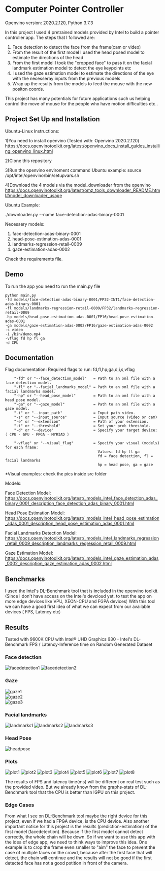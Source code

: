 # Computer Pointer Controller
Openvino version: 2020.2.120, Python 3.7.3

In this project I used 4 pretrained models provided by Intel to build a pointer controller app.
The steps that I followed are: 

1. Face detection to detect the face from the frame(cam or video)
2. From the result of the first model I used the head posed model to estimate the directions of the head
3. From the first model I took the "cropped face" to pass it on the facial landmark estimation model to detect the eye keypoints etc
4. I used the gaze estimation model to estimate the directions of the eye with the necesseray inputs from the previous models
5. Wrap up the results from the models to feed the mouse with the new positon coords.

This project has many potentials for future applications such us helping control the move of mouse for the people who have motion difficulties etc..

## Project Set Up and Installation
Ubuntu-Linux Instructions:

1)You need to install openvino (Tested with: Openvino 2020.2.120)
https://docs.openvinotoolkit.org/latest/openvino_docs_install_guides_installing_openvino_linux.html

2)Clone this repository

3)Run the openvino enviroment command
Ubuntu example: source /opt/intel/openvino/bin/setupvars.sh

4)Download the 4 models via the model_downloader from the openvino
https://docs.openvinotoolkit.org/latest/omz_tools_downloader_README.html#model_downloader_usage

Ubuntu Example: 

./downloader.py --name face-detection-adas-binary-0001

Necessery models:
1. face-detection-adas-binary-0001
2. head-pose-estimation-adas-0001
3. landmarks-regression-retail-0009
4. gaze-estimation-adas-0002

Check the requirements file.

## Demo
To run the app you need to run the main.py file

```
python main.py 
-fd models/face-detection-adas-binary-0001/FP32-INT1/face-detection-adas-binary-0001 
-fl models/landmarks-regression-retail-0009/FP32/landmarks-regression-retail-0009 
-hp models/head-pose-estimation-adas-0001/FP16/head-pose-estimation-adas-0001 
-ga models/gaze-estimation-adas-0002/FP16/gaze-estimation-adas-0002 
-s video 
-i /bin/demo.mp4 
-vflag fd hp fl ga 
-d CPU 
```


## Documentation
Flag documentation:
Required flags to run: fd,fl,hp,ga,d,i,s,vflag

```
    "-fd" or "--face_detection_model"   = Path to an xml file with a face detection model.
    "-fl" or "--facial_landmarks_model" = Path to an xml file with a facial landmarks model.
    "-hp" or "--head_pose_model"        = Path to an xml file with a head pose model.
    "-ga" or "--gaze_model"             = Path to an xml file with a gaze model.
    "-i" or "--input_path"              = Input path video.
    "-s" or "--input_source"            = Input source (video or cam)
    "-e" or "--extension"               = Path of your extension.
    "-t" or "--threshold"               = Set your prob threshold.
    "-d" or "--device"                  = Specify your target device: ( CPU - GPU - FPGA - MYRIAD )
                            
    "-vflag" or "--visual_flag"         = Specify your visual (models) for each frame:
                                          Values: fd hp fl ga
                                          fd = face detection, fl = facial landmarks
                                          hp = head pose, ga = gaze
```
*Visual examples: check the pics inside src folder 

Models:

Face Detection Model: https://docs.openvinotoolkit.org/latest/_models_intel_face_detection_adas_binary_0001_description_face_detection_adas_binary_0001.html

Head Pose Estimation Model: https://docs.openvinotoolkit.org/latest/_models_intel_head_pose_estimation_adas_0001_description_head_pose_estimation_adas_0001.html

Facial Landmarks Detection Model: https://docs.openvinotoolkit.org/latest/_models_intel_landmarks_regression_retail_0009_description_landmarks_regression_retail_0009.html

Gaze Estimation Model: https://docs.openvinotoolkit.org/latest/_models_intel_gaze_estimation_adas_0002_description_gaze_estimation_adas_0002.html





## Benchmarks
I used the Intel's DL-Benchmark tool that is included in the openvino toolkit.
(Since I don't have access on the Intel's devcloud yet, to test the app on more edge devices like VPU, XEON-CPU and FGPA devices)
With this tool we can have a good first idea of what we can expect from our available devices ( FPS, Latency etc)


## Results
Tested with 9600K CPU with Intel® UHD Graphics 630 - Intel's DL-Benchmark
FPS / Latency-Inference time on Random Generated Dataset

### Face detection
![facedetection1](https://github.com/geochri/Intel_Edge_AI-Computer_Pointer_controller/blob/master/pics/facedetection-fp32.png)
![facedetection2](https://github.com/geochri/Intel_Edge_AI-Computer_Pointer_controller/blob/master/pics/facedetection2-fp32-.png)

### Gaze
![gaze1](https://github.com/geochri/Intel_Edge_AI-Computer_Pointer_controller/blob/master/pics/gaze-FP16.png)          
![gaze2](https://github.com/geochri/Intel_Edge_AI-Computer_Pointer_controller/blob/master/pics/gaze-FP32.png)           
![gaze3](https://github.com/geochri/Intel_Edge_AI-Computer_Pointer_controller/blob/master/pics/gaze-FP16-INT8.png)      

### Facial landmarks
![landmarks1](https://github.com/geochri/Intel_Edge_AI-Computer_Pointer_controller/blob/master/pics/landmarks-fp32.png)
![landmarks2](https://github.com/geochri/Intel_Edge_AI-Computer_Pointer_controller/blob/master/pics/landmarks-fp16.png)
![landmarks3](https://github.com/geochri/Intel_Edge_AI-Computer_Pointer_controller/blob/master/pics/landmarks-FP16-INT8.png)

### Head Pose
![headpose](https://github.com/geochri/Intel_Edge_AI-Computer_Pointer_controller/blob/master/pics/headpose-FP16.png)

### Plots
![plot1](https://github.com/geochri/Intel_Edge_AI-Computer_Pointer_controller/blob/master/pics/gaze-fps.jpg)
![plot2](https://github.com/geochri/Intel_Edge_AI-Computer_Pointer_controller/blob/master/pics/gaze-inference.jpg)
![plot3](https://github.com/geochri/Intel_Edge_AI-Computer_Pointer_controller/blob/master/pics/landmarks-fps.jpg)
![plot4](https://github.com/geochri/Intel_Edge_AI-Computer_Pointer_controller/blob/master/pics/landmarks-inference.jpg)
![plot5](https://github.com/geochri/Intel_Edge_AI-Computer_Pointer_controller/blob/master/pics/head-fps.jpg)
![plot6](https://github.com/geochri/Intel_Edge_AI-Computer_Pointer_controller/blob/master/pics/head-inference.jpg)
![plot7](https://github.com/geochri/Intel_Edge_AI-Computer_Pointer_controller/blob/master/pics/face-fps.jpg)
![plot8](https://github.com/geochri/Intel_Edge_AI-Computer_Pointer_controller/blob/master/pics/face-inference.jpg)






The results of FPS and latency time(ms) will be different on real test such as the provided video.
But we already know from the graphs-stats of DL-Benchmark tool that the CPU is better than IGPU on this project.


### Edge Cases
From what I see on DL-Benchmark tool maybe the right device for this project, even if we had a FPGA device, is the CPU device.
Also another important notice for this project is the results (prediction-estimation) of the first model (facedetection).
Because if the first model cannot detect correctly, the whole chain will be down. So if we want to use this app with the idea of edge app, we need to think ways to improve this idea.
One example is to crop the frame even smaller to "aim" the face to prevent the case of multiple faces on the crowd, because after the first face that will detect, the chain will continue and the results will not be good if the first detected face has not a good potition in front of the camera.
